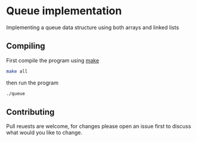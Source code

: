 # Queue implementation
Implementing a queue data structure using both arrays and linked lists

## Compiling
First compile the program using [make](https://www3.ntu.edu.sg/home/ehchua/programming/cpp/gcc_make.html)
```bash
make all
```
then run the program
```bash
./queue
```

## Contributing
Pull reuests are welcome, for changes please open an issue first to discuss what would you like to change.

